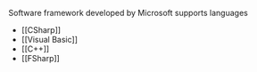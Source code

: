 Software framework developed by Microsoft supports languages
- [[CSharp]]
- [[Visual Basic]]
- [[C++]]
- [[FSharp]]
